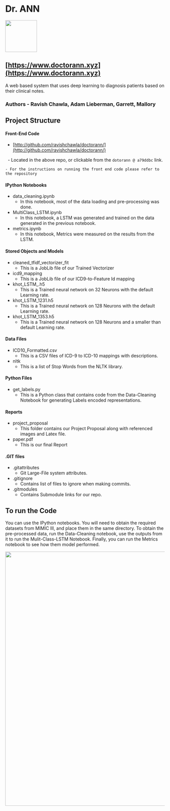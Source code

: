 #  Dr. ANN 
<img src='http://i.imgur.com/bE6iAGu.jpg' width=100x/> 

## [https://www.doctorann.xyz](https://www.doctorann.xyz)


A web based system that uses deep learning to diagnosis patients based on their clinical notes.

### Authors - Ravish Chawla, Adam Lieberman, Garrett, Mallory

## Project Structure

#### Front-End Code
- [http://github.com/ravishchawla/doctorann/](http://github.com/ravishchawla/doctorann/)

 	- Located in the above repo, or clickable from the `dotorann @ a79ddbc` link.
	
	- For the instructions on running the front end code please refer to the repository

#### IPython Notebooks

- data_cleaning.ipynb
	- In this notebook, most of the data loading and pre-processing was done.
- MultiClass_LSTM.ipynb
	- In this notebook, a LSTM was generated and trained on the data generated in the previous notebook.
- metrics.ipynb
	- In this notebook, Metrics were measured on the results from the LSTM.


#### Stored Objects and Models

- cleaned_tfidf_vectorizer_fit
	- This is a JobLib file of our Trained Vectorizer
- icd9_mapping
	- This is a JobLib file of our ICD9-to-Feature Id mapping
- khot_LSTM_.h5
	- This is a Trained neural network on 32 Neurons with the default Learning rate.
- khot_LSTM_1231.h5
	- This is a Trained neural network on 128 Neurons with the default Learning rate.
- khot_LSTM_1353.h5
	- This is a Trained neural network on 128 Neurons and a smaller than default Learning rate.


#### Data Files

- ICD10_Formatted.csv
	- This is a CSV files of ICD-9 to ICD-10 mappings with descriptions.
- nltk
	- This is a list of Stop Words from the NLTK library.

#### Python Files

- get_labels.py
	 - This is a Python class that contains code from the Data-Cleaning Notebook for generating Labels encoded representations.

#### Reports

- project_proposal
	 - This folder contains our Project Proposal along with referenced images and Latex file.
- paper.pdf
	- This is our final Report

#### .GIT files

- .gitattributes
	- Git Large-File system attributes.
- .gitignore
	- Contains list of files to ignore when making commits.
- .gitmodules
	- Contains Submodule links for our repo.


## To run the Code

You can use the IPython notebooks. You will need to obtain the required datasets from MIMIC III, and place them in the same directory. To obtain the pre-processed data, run the Data-Cleaning notebook, use the outputs from it to run the Mulit-Class-LSTM Notebook. Finally, you can run the Metrics notebook to see how them model performed.


<img src='http://i.imgur.com/bE6iAGu.jpg' width=800px/>
